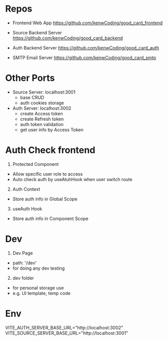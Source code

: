 # Repos
- Frontend Web App
https://github.com/kenwCoding/good_card_frontend

- Source Backend Server
https://github.com/kenwCoding/good_card_backend

- Auth Backend Server
https://github.com/kenwCoding/good_card_auth

- SMTP Email Server
https://github.com/kenwCoding/good_card_smtp

# Other Ports
- Source Server: localhost:3001
    - base CRUD
    - auth cookies storage
- Auth Server: localhost:3002
    - create Access token
    - create Refresh token
    - auth token validation
    - get user info by Access Token 

# Auth Check frontend
1. Protected Component
- Allow specific user role to access
- Auto check auth by useAtuhHook when user switch route

2. Auth Context
- Store auth info in Global Scope

3. useAuth Hook
- Store auth info in Component Scope

# Dev
1. Dev Page
- path: '/dev'
- for doing any dev testing

2. dev folder
- for personal storage use
- e.g. UI template, temp code

# Env
VITE_AUTH_SERVER_BASE_URL="http://localhost:3002"
VITE_SOURCE_SERVER_BASE_URL="http://localhost:3001"